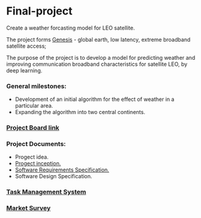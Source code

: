 # Final-project
Create a weather forcasting model for LEO satellite.

The project forms [Genesis](https://innovationisrael.org.il/content/%D7%9E%D7%A4%D7%92%D7%A9-%D7%94%D7%AA%D7%A0%D7%A2%D7%94-%D7%9C%D7%9E%D7%90%D7%92%D7%93-genesis) - global earth, low latency, extreme broadband satellite access; 


The purpose of the project is to develop a model for predicting weather and improving communication broadband characteristics for satellite LEO, by deep learning. 


### General milestones:
- Development of an initial algorithm for the effect of weather in a particular area.
- Expanding the algorithm into two central continents.


### [Project Board link](https://github.com/MichaLasry/Final-project/projects/1)

### Project Documents:
- Progect idea.
- [Progect inception.](https://github.com/MichaLasry/Final-project/wiki/Inception)
- [Software Requirements Specification.](https://github.com/MichaLasry/Final-project/wiki/SRS)
- Software Design Specification.


### [Task Management System](https://github.com/MichaLasry/Final-project/issues)

### [Market Survey](https://github.com/MichaLasry/Final-project/wiki/Market-Survey)
